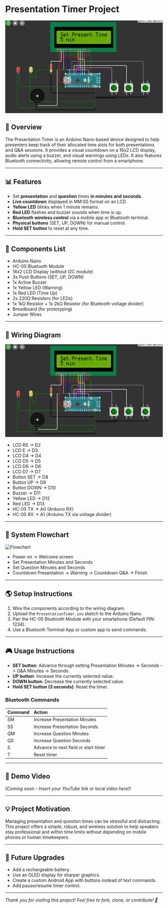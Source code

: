 # Presentation Timer Project

![Wiring Diagram](simulation.jpeg)

## 📄 Overview
The Presentation Timer is an Arduino Nano-based device designed to help presenters keep track of their allocated time slots for both presentations and Q&A sessions. It provides a visual countdown on a 16x2 LCD display, audio alerts using a buzzer, and visual warnings using LEDs. It also features Bluetooth connectivity, allowing remote control from a smartphone.

---

## 📊 Features
- Set **presentation** and **question** times **in minutes and seconds**.
- **Live countdown** displayed in MM:SS format on an LCD.
- **Yellow LED** blinks when 1 minute remains.
- **Red LED** flashes and buzzer sounds when time is up.
- **Bluetooth wireless control** via a mobile app or Bluetooth terminal.
- **Physical buttons** (SET, UP, DOWN) for manual control.
- **Hold SET button** to reset at any time.

---

## 🔧 Components List
- Arduino Nano
- HC-05 Bluetooth Module
- 16x2 LCD Display (without I2C module)
- 3x Push Buttons (SET, UP, DOWN)
- 1x Active Buzzer
- 1x Yellow LED (Warning)
- 1x Red LED (Time Up)
- 2x 220Ω Resistors (for LEDs)
- 1x 1kΩ Resistor + 1x 2kΩ Resistor (for Bluetooth voltage divider)
- Breadboard (for prototyping)
- Jumper Wires

---

## 🔌 Wiring Diagram
![Wiring Diagram](simulation.jpeg)

- LCD RS -> D2
- LCD E -> D3
- LCD D4 -> D4
- LCD D5 -> D5
- LCD D6 -> D6
- LCD D7 -> D7
- Button SET -> D8
- Button UP -> D9
- Button DOWN -> D10
- Buzzer -> D11
- Yellow LED -> D12
- Red LED -> D13
- HC-05 TX -> A0 (Arduino RX)
- HC-05 RX -> A1 (Arduino TX via voltage divider)

---

## 🧠 System Flowchart
![Flowchart](flowchart.png)

- Power on -> Welcome screen
- Set Presentation Minutes and Seconds
- Set Question Minutes and Seconds
- Countdown Presentation -> Warning -> Countdown Q&A -> Finish

---

## 🌎 Setup Instructions
1. Wire the components according to the wiring diagram.
2. Upload the `PresentationTimer.ino` sketch to the Arduino Nano.
3. Pair the HC-05 Bluetooth Module with your smartphone (Default PIN: 1234).
4. Use a Bluetooth Terminal App or custom app to send commands.

---

## 🎮 Usage Instructions
- **SET button**: Advance through setting Presentation Minutes -> Seconds -> Q&A Minutes -> Seconds.
- **UP button**: Increase the currently selected value.
- **DOWN button**: Decrease the currently selected value.
- **Hold SET button (3 seconds)**: Reset the timer.

### Bluetooth Commands

| Command | Action |
|:--------|:-------|
| SM | Increase Presentation Minutes |
| SS | Increase Presentation Seconds |
| QM | Increase Question Minutes |
| QS | Increase Question Seconds |
| S | Advance to next field or start timer |
| T | Reset timer |

---

## 🎥 Demo Video
*(Coming soon - Insert your YouTube link or local video here!)*

---

## 💡 Project Motivation
Managing presentation and question times can be stressful and distracting. This project offers a simple, robust, and wireless solution to help speakers stay professional and within time limits without depending on mobile phones or human timekeepers.

---

## 🚀 Future Upgrades
- Add a rechargeable battery.
- Use an OLED display for sharper graphics.
- Create a custom Android App with buttons instead of text commands.
- Add pause/resume timer control.

---

*Thank you for visiting this project! Feel free to fork, clone, or contribute! 🚀*
